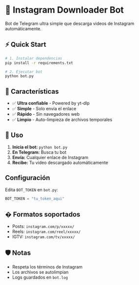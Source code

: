 # 🤖 Instagram Downloader Bot

Bot de Telegram ultra simple que descarga videos de Instagram automáticamente.

## ⚡ Quick Start

```bash
# 1. Instalar dependencias
pip install -r requirements.txt

# 2. Ejecutar bot
python bot.py
```

## 🎯 Características

- ✅ **Ultra confiable** - Powered by yt-dlp
- ✅ **Simple** - Solo envía el enlace
- ✅ **Rápido** - Sin navegadores web
- ✅ **Limpio** - Auto-limpieza de archivos temporales

## 📱 Uso

1. **Inicia el bot:** `python bot.py`
2. **En Telegram:** Busca tu bot
3. **Envía:** Cualquier enlace de Instagram
4. **Recibe:** Tu video descargado automáticamente

##  Configuración

Edita `BOT_TOKEN` en `bot.py`:
```python
BOT_TOKEN = "tu_token_aqui"
```

## � Formatos soportados

- Posts: `instagram.com/p/xxxxx/`
- Reels: `instagram.com/reel/xxxxx/`  
- IGTV: `instagram.com/tv/xxxxx/`

## 🛡️ Notas

- Respeta los términos de Instagram
- Los archivos se autolimpian
- Logs guardados en `bot.log`
